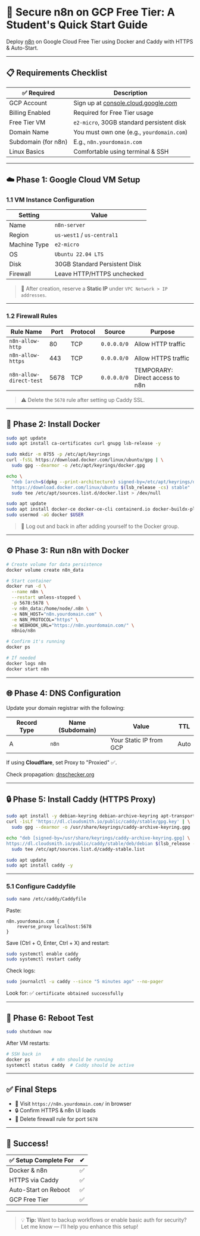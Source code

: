 # 🚀 Secure n8n on GCP Free Tier: A Student's Quick Start Guide

Deploy [n8n](https://n8n.io) on Google Cloud Free Tier using Docker and Caddy with HTTPS & Auto-Start.

---

## 📋 Requirements Checklist

| ✅ Required             | Description                                        |
|------------------------|----------------------------------------------------|
| GCP Account            | Sign up at [console.cloud.google.com](https://console.cloud.google.com) |
| Billing Enabled        | Required for Free Tier usage                      |
| Free Tier VM           | `e2-micro`, 30GB standard persistent disk         |
| Domain Name            | You must own one (e.g., `yourdomain.com`)         |
| Subdomain (for n8n)    | E.g., `n8n.yourdomain.com`                         |
| Linux Basics           | Comfortable using terminal & SSH                  |

---

## ☁️ Phase 1: Google Cloud VM Setup

### 1.1 VM Instance Configuration

| Setting      | Value                         |
|--------------|-------------------------------|
| Name         | `n8n-server`                  |
| Region       | `us-west1` / `us-central1`    |
| Machine Type | `e2-micro`                    |
| OS           | `Ubuntu 22.04 LTS`            |
| Disk         | 30GB Standard Persistent Disk |
| Firewall     | Leave HTTP/HTTPS unchecked    |

> 🔧 After creation, reserve a **Static IP** under `VPC Network > IP addresses`.

---

### 1.2 Firewall Rules

| Rule Name            | Port | Protocol | Source      | Purpose                     |
|----------------------|------|----------|-------------|-----------------------------|
| `n8n-allow-http`     | 80   | TCP      | `0.0.0.0/0` | Allow HTTP traffic          |
| `n8n-allow-https`    | 443  | TCP      | `0.0.0.0/0` | Allow HTTPS traffic         |
| `n8n-allow-direct-test` | 5678 | TCP | `0.0.0.0/0` | TEMPORARY: Direct access to n8n |

> ⚠️ Delete the `5678` rule after setting up Caddy SSL.

---

## 🐳 Phase 2: Install Docker

```bash
sudo apt update
sudo apt install ca-certificates curl gnupg lsb-release -y

sudo mkdir -m 0755 -p /etc/apt/keyrings
curl -fsSL https://download.docker.com/linux/ubuntu/gpg | \
  sudo gpg --dearmor -o /etc/apt/keyrings/docker.gpg

echo \
  "deb [arch=$(dpkg --print-architecture) signed-by=/etc/apt/keyrings/docker.gpg] \
  https://download.docker.com/linux/ubuntu $(lsb_release -cs) stable" | \
  sudo tee /etc/apt/sources.list.d/docker.list > /dev/null

sudo apt update
sudo apt install docker-ce docker-ce-cli containerd.io docker-buildx-plugin docker-compose-plugin -y
sudo usermod -aG docker $USER
```

> 🔁 Log out and back in after adding yourself to the Docker group.

---

## ⚙️ Phase 3: Run n8n with Docker

```bash
# Create volume for data persistence
docker volume create n8n_data

# Start container
docker run -d \
  --name n8n \
  --restart unless-stopped \
  -p 5678:5678 \
  -v n8n_data:/home/node/.n8n \
  -e N8N_HOST="n8n.yourdomain.com" \
  -e N8N_PROTOCOL="https" \
  -e WEBHOOK_URL="https://n8n.yourdomain.com/" \
  n8nio/n8n
```

```bash
# Confirm it's running
docker ps

# If needed
docker logs n8n
docker start n8n
```

---

## 🌐 Phase 4: DNS Configuration

Update your domain registrar with the following:

| Record Type | Name (Subdomain) | Value               | TTL  |
|-------------|------------------|---------------------|------|
| A           | `n8n`            | Your Static IP from GCP | Auto |

If using **Cloudflare**, set Proxy to "Proxied" ✅.

Check propagation: [dnschecker.org](https://dnschecker.org)

---

## 🔒 Phase 5: Install Caddy (HTTPS Proxy)

```bash
sudo apt install -y debian-keyring debian-archive-keyring apt-transport-https
curl -1sLf 'https://dl.cloudsmith.io/public/caddy/stable/gpg.key' | \
  sudo gpg --dearmor -o /usr/share/keyrings/caddy-archive-keyring.gpg

echo "deb [signed-by=/usr/share/keyrings/caddy-archive-keyring.gpg] \
https://dl.cloudsmith.io/public/caddy/stable/deb/debian $(lsb_release -sc) main" | \
  sudo tee /etc/apt/sources.list.d/caddy-stable.list

sudo apt update
sudo apt install caddy -y
```

---

### 5.1 Configure Caddyfile

```bash
sudo nano /etc/caddy/Caddyfile
```

Paste:

```
n8n.yourdomain.com {
    reverse_proxy localhost:5678
}
```

Save (Ctrl + O, Enter, Ctrl + X) and restart:

```bash
sudo systemctl enable caddy
sudo systemctl restart caddy
```

Check logs:

```bash
sudo journalctl -u caddy --since "5 minutes ago" --no-pager
```

Look for: ✅ `certificate obtained successfully`

---

## 🔁 Phase 6: Reboot Test

```bash
sudo shutdown now
```

After VM restarts:

```bash
# SSH back in
docker ps        # n8n should be running
systemctl status caddy  # Caddy should be active
```

---

## ✅ Final Steps

- 🧪 Visit `https://n8n.yourdomain.com/` in browser
- 🔒 Confirm HTTPS & n8n UI loads
- 🧹 Delete firewall rule for port `5678`

---

## 🎉 Success!

| ✅ Setup Complete For | ✔ |
|----------------------|---|
| Docker & n8n         | ✅ |
| HTTPS via Caddy      | ✅ |
| Auto-Start on Reboot | ✅ |
| GCP Free Tier        | ✅ |

---

> 💡 **Tip:** Want to backup workflows or enable basic auth for security? Let me know — I’ll help you enhance this setup!
